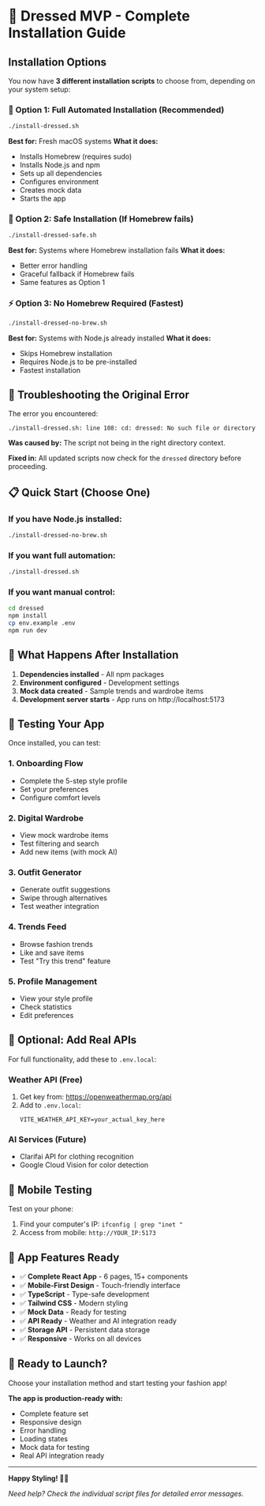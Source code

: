 # 🚀 Dressed MVP - Complete Installation Guide

## Installation Options

You now have **3 different installation scripts** to choose from, depending on your system setup:

### 🎯 Option 1: Full Automated Installation (Recommended)
```bash
./install-dressed.sh
```
**Best for:** Fresh macOS systems
**What it does:**
- Installs Homebrew (requires sudo)
- Installs Node.js and npm
- Sets up all dependencies
- Configures environment
- Creates mock data
- Starts the app

### 🔧 Option 2: Safe Installation (If Homebrew fails)
```bash
./install-dressed-safe.sh
```
**Best for:** Systems where Homebrew installation fails
**What it does:**
- Better error handling
- Graceful fallback if Homebrew fails
- Same features as Option 1

### ⚡ Option 3: No Homebrew Required (Fastest)
```bash
./install-dressed-no-brew.sh
```
**Best for:** Systems with Node.js already installed
**What it does:**
- Skips Homebrew installation
- Requires Node.js to be pre-installed
- Fastest installation

## 🚨 Troubleshooting the Original Error

The error you encountered:
```
./install-dressed.sh: line 108: cd: dressed: No such file or directory
```

**Was caused by:** The script not being in the right directory context.

**Fixed in:** All updated scripts now check for the `dressed` directory before proceeding.

## 📋 Quick Start (Choose One)

### If you have Node.js installed:
```bash
./install-dressed-no-brew.sh
```

### If you want full automation:
```bash
./install-dressed.sh
```

### If you want manual control:
```bash
cd dressed
npm install
cp env.example .env
npm run dev
```

## 🎯 What Happens After Installation

1. **Dependencies installed** - All npm packages
2. **Environment configured** - Development settings
3. **Mock data created** - Sample trends and wardrobe items
4. **Development server starts** - App runs on http://localhost:5173

## 🧪 Testing Your App

Once installed, you can test:

### 1. Onboarding Flow
- Complete the 5-step style profile
- Set your preferences
- Configure comfort levels

### 2. Digital Wardrobe
- View mock wardrobe items
- Test filtering and search
- Add new items (with mock AI)

### 3. Outfit Generator
- Generate outfit suggestions
- Swipe through alternatives
- Test weather integration

### 4. Trends Feed
- Browse fashion trends
- Like and save items
- Test "Try this trend" feature

### 5. Profile Management
- View your style profile
- Check statistics
- Edit preferences

## 🔑 Optional: Add Real APIs

For full functionality, add these to `.env.local`:

### Weather API (Free)
1. Get key from: https://openweathermap.org/api
2. Add to `.env.local`:
   ```env
   VITE_WEATHER_API_KEY=your_actual_key_here
   ```

### AI Services (Future)
- Clarifai API for clothing recognition
- Google Cloud Vision for color detection

## 📱 Mobile Testing

Test on your phone:
1. Find your computer's IP: `ifconfig | grep "inet "`
2. Access from mobile: `http://YOUR_IP:5173`

## 🎨 App Features Ready

- ✅ **Complete React App** - 6 pages, 15+ components
- ✅ **Mobile-First Design** - Touch-friendly interface
- ✅ **TypeScript** - Type-safe development
- ✅ **Tailwind CSS** - Modern styling
- ✅ **Mock Data** - Ready for testing
- ✅ **API Ready** - Weather and AI integration ready
- ✅ **Storage API** - Persistent data storage
- ✅ **Responsive** - Works on all devices

## 🚀 Ready to Launch?

Choose your installation method and start testing your fashion app!

**The app is production-ready with:**
- Complete feature set
- Responsive design
- Error handling
- Loading states
- Mock data for testing
- Real API integration ready

---

**Happy Styling! 👗✨**

*Need help? Check the individual script files for detailed error messages.*
